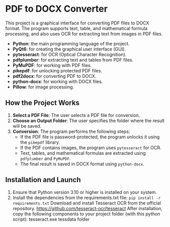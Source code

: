 # PDF to DOCX Converter

This project is a graphical interface for converting PDF files to DOCX format. The program supports text, table, and mathematical formula processing, and also uses OCR for extracting text from images in PDF files.

- **Python**: the main programming language of the project.
- **PyQt6**: for creating the graphical user interface (GUI).
- **pytesseract**: for OCR (Optical Character Recognition).
- **pdfplumber**: for extracting text and tables from PDF files.
- **PyMuPDF**: for working with PDF files.
- **pikepdf**: for unlocking protected PDF files.
- **pdf2docx**: for converting PDF to DOCX.
- **python-docx**: for working with DOCX files.
- **Pillow**: for image processing.

## How the Project Works

1. **Select a PDF File**: The user selects a PDF file for conversion.
2. **Choose an Output Folder**: The user specifies the folder where the result will be saved.
3. **Conversion**: The program performs the following steps:
   - If the PDF file is password-protected, the program unlocks it using the `pikepdf` library.
   - If the PDF contains images, the program uses `pytesseract` for OCR.
   - Text, tables, and mathematical formulas are extracted using `pdfplumber` and `PyMuPDF`.
   - The final result is saved in DOCX format using `python-docx`.

## Installation and Launch

1. Ensure that Python version 3.10 or higher is installed on your system.
2. Install the dependencies from the requirements.txt file:
`pip install -r requirements.txt`
Download and install Tesseract OCR from the official repository.
https://github.com/tesseract-ocr/tesseract
After installation, copy the following components to your project folder (with this python script):
tesseract.exe
tessdata folder 

